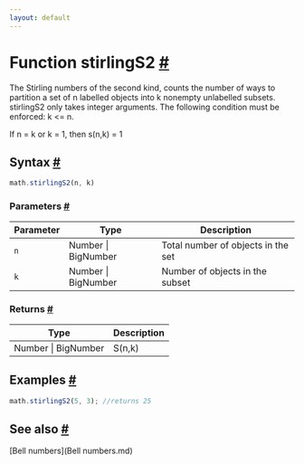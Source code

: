 ```yaml
---
layout: default
---
```


<h1 id="function-stirlings2">Function stirlingS2 <a href="#function-stirlings2" title="Permalink">#</a></h1>

The Stirling numbers of the second kind, counts the number of ways to partition
a set of n labelled objects into k nonempty unlabelled subsets.
stirlingS2 only takes integer arguments.
The following condition must be enforced: k <= n.

 If n = k or k = 1, then s(n,k) = 1


<h2 id="syntax">Syntax <a href="#syntax" title="Permalink">#</a></h2>

```js
math.stirlingS2(n, k)
```

<h3 id="parameters">Parameters <a href="#parameters" title="Permalink">#</a></h3>

Parameter | Type | Description
--------- | ---- | -----------
`n` | Number &#124; BigNumber | Total number of objects in the set
`k` | Number &#124; BigNumber | Number of objects in the subset

<h3 id="returns">Returns <a href="#returns" title="Permalink">#</a></h3>

Type | Description
---- | -----------
Number &#124; BigNumber | S(n,k)


<h2 id="examples">Examples <a href="#examples" title="Permalink">#</a></h2>

```js
math.stirlingS2(5, 3); //returns 25
```


<h2 id="see-also">See also <a href="#see-also" title="Permalink">#</a></h2>

[Bell numbers](Bell numbers.md)


<!-- Note: This file is automatically generated from source code comments. Changes made in this file will be overridden. -->
